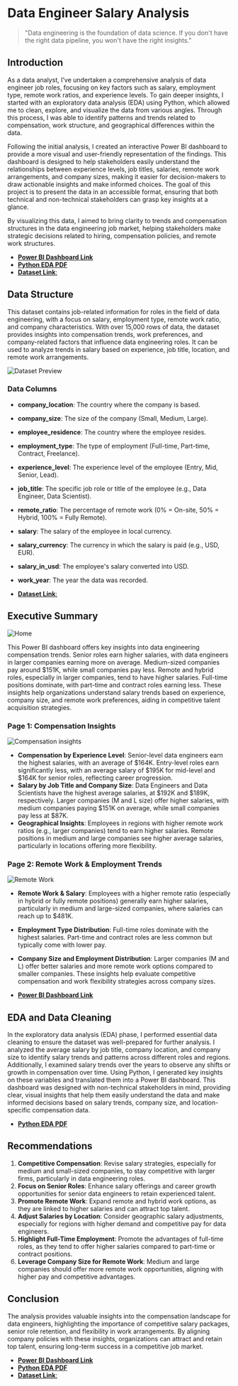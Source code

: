 # Data Engineer Salary Analysis

> "Data engineering is the foundation of data science. If you don't have the right data pipeline, you won't have the right insights."

## **Introduction**
As a data analyst, I’ve undertaken a comprehensive analysis of data engineer job roles, focusing on key factors such as salary, employment type, remote work ratios, and experience levels. To gain deeper insights, I started with an exploratory data analysis (EDA) using Python, which allowed me to clean, explore, and visualize the data from various angles. Through this process, I was able to identify patterns and trends related to compensation, work structure, and geographical differences within the data.

Following the initial analysis, I created an interactive Power BI dashboard to provide a more visual and user-friendly representation of the findings. This dashboard is designed to help stakeholders easily understand the relationships between experience levels, job titles, salaries, remote work arrangements, and company sizes, making it easier for decision-makers to draw actionable insights and make informed choices. The goal of this project is to present the data in an accessible format, ensuring that both technical and non-technical stakeholders can grasp key insights at a glance.

By visualizing this data, I aimed to bring clarity to trends and compensation structures in the data engineering job market, helping stakeholders make strategic decisions related to hiring, compensation policies, and remote work structures.

- [**Power BI Dashboard Link**](https://github.com/NishaChandila/Data-Engineer-Salay-EDA-/blob/main/Data-Eng-Dashboard.pdf)
- [**Python EDA PDF**](https://github.com/NishaChandila/Data-Engineer-Salay-EDA-/blob/main/data-engineer-salary-eda.ipynb)
- [**Dataset Link**:](https://github.com/NishaChandila/Data-Engineer-Salay-EDA-/blob/main/Dataset%20salary%202024.csv)

## **Data Structure**
This dataset contains job-related information for roles in the field of data engineering, with a focus on salary, employment type, remote work ratio, and company characteristics. With over 15,000 rows of data, the dataset provides insights into compensation trends, work preferences, and company-related factors that influence data engineering roles. It can be used to analyze trends in salary based on experience, job title, location, and remote work arrangements.

![Dataset Preview](https://github.com/NishaChandila/project-assets/blob/main/data-eng-dataset.PNG)

### **Data Columns**
- **company_location**: The country where the company is based.
- **company_size**: The size of the company (Small, Medium, Large).
- **employee_residence**: The country where the employee resides.
- **employment_type**: The type of employment (Full-time, Part-time, Contract, Freelance).
- **experience_level**: The experience level of the employee (Entry, Mid, Senior, Lead).
- **job_title**: The specific job role or title of the employee (e.g., Data Engineer, Data Scientist).
- **remote_ratio**: The percentage of remote work (0% = On-site, 50% = Hybrid, 100% = Fully Remote).
- **salary**: The salary of the employee in local currency.
- **salary_currency**: The currency in which the salary is paid (e.g., USD, EUR).
- **salary_in_usd**: The employee's salary converted into USD.
- **work_year**: The year the data was recorded.

- [**Dataset Link**:](https://github.com/NishaChandila/Data-Engineer-Salay-EDA-/blob/main/Dataset%20salary%202024.csv)

## **Executive Summary**
![Home](https://github.com/NishaChandila/project-assets/blob/main/data-eng1.PNG)

This Power BI dashboard offers key insights into data engineering compensation trends. Senior roles earn higher salaries, with data engineers in larger companies earning more on average. Medium-sized companies pay around $151K, while small companies pay less. Remote and hybrid roles, especially in larger companies, tend to have higher salaries. Full-time positions dominate, with part-time and contract roles earning less. These insights help organizations understand salary trends based on experience, company size, and remote work preferences, aiding in competitive talent acquisition strategies.

### **Page 1: Compensation Insights**
![Compensation insights](https://github.com/NishaChandila/project-assets/blob/main/data-eng2.PNG)

- **Compensation by Experience Level**: Senior-level data engineers earn the highest salaries, with an average of $164K. Entry-level roles earn significantly less, with an average salary of $195K for mid-level and $164K for senior roles, reflecting career progression.
- **Salary by Job Title and Company Size**: Data Engineers and Data Scientists have the highest average salaries, at $192K and $189K, respectively. Larger companies (M and L size) offer higher salaries, with medium companies paying $151K on average, while small companies pay less at $87K.
- **Geographical Insights**: Employees in regions with higher remote work ratios (e.g., larger companies) tend to earn higher salaries. Remote positions in medium and large companies see higher average salaries, particularly in locations offering more flexibility.

### **Page 2: Remote Work & Employment Trends**
![Remote Work](https://github.com/NishaChandila/project-assets/blob/main/data-eng3.PNG)

- **Remote Work & Salary**: Employees with a higher remote ratio (especially in hybrid or fully remote positions) generally earn higher salaries, particularly in medium and large-sized companies, where salaries can reach up to $481K.
- **Employment Type Distribution**: Full-time roles dominate with the highest salaries. Part-time and contract roles are less common but typically come with lower pay.
- **Company Size and Employment Distribution**: Larger companies (M and L) offer better salaries and more remote work options compared to smaller companies. These insights help evaluate competitive compensation and work flexibility strategies across company sizes.

- [**Power BI Dashboard Link**](https://github.com/NishaChandila/Data-Engineer-Salay-EDA-/blob/main/Data-Eng-Dashboard.pdf)

## **EDA and Data Cleaning**
In the exploratory data analysis (EDA) phase, I performed essential data cleaning to ensure the dataset was well-prepared for further analysis. I analyzed the average salary by job title, company location, and company size to identify salary trends and patterns across different roles and regions. Additionally, I examined salary trends over the years to observe any shifts or growth in compensation over time. Using Python, I generated key insights on these variables and translated them into a Power BI dashboard. This dashboard was designed with non-technical stakeholders in mind, providing clear, visual insights that help them easily understand the data and make informed decisions based on salary trends, company size, and location-specific compensation data.

- [**Python EDA PDF**](https://github.com/NishaChandila/Data-Engineer-Salay-EDA-/blob/main/data-engineer-salary-eda.ipynb)

## **Recommendations**
1. **Competitive Compensation**: Revise salary strategies, especially for medium and small-sized companies, to stay competitive with larger firms, particularly in data engineering roles.
2. **Focus on Senior Roles**: Enhance salary offerings and career growth opportunities for senior data engineers to retain experienced talent.
3. **Promote Remote Work**: Expand remote and hybrid work options, as they are linked to higher salaries and can attract top talent.
4. **Adjust Salaries by Location**: Consider geographic salary adjustments, especially for regions with higher demand and competitive pay for data engineers.
5. **Highlight Full-Time Employment**: Promote the advantages of full-time roles, as they tend to offer higher salaries compared to part-time or contract positions.
6. **Leverage Company Size for Remote Work**: Medium and large companies should offer more remote work opportunities, aligning with higher pay and competitive advantages.

## **Conclusion**
The analysis provides valuable insights into the compensation landscape for data engineers, highlighting the importance of competitive salary packages, senior role retention, and flexibility in work arrangements. By aligning company policies with these insights, organizations can attract and retain top talent, ensuring long-term success in a competitive job market.

- [**Power BI Dashboard Link**](https://github.com/NishaChandila/Data-Engineer-Salay-EDA-/blob/main/Data-Eng-Dashboard.pdf)
- [**Python EDA PDF**](https://github.com/NishaChandila/Data-Engineer-Salay-EDA-/blob/main/data-engineer-salary-eda.ipynb)
- [**Dataset Link**:](https://github.com/NishaChandila/Data-Engineer-Salay-EDA-/blob/main/Dataset%20salary%202024.csv)
